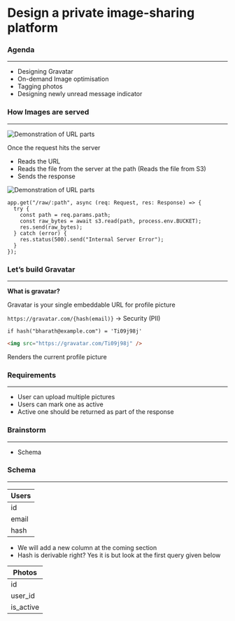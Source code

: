 # Design a private image-sharing platform

### Agenda

---

- Designing Gravatar
- On-demand Image optimisation
- Tagging photos
- Designing newly unread message indicator

### How Images are served

---

![Demonstration of URL parts](https://bharath-lakshman-kumar.s3.ap-south-1.amazonaws.com/Design%20a%20Image%20Sharing%20Platform/url.png)

Once the request hits the server

- Reads the URL
- Reads the file from the server at the path (Reads the file from S3)
- Sends the response

![Demonstration of URL parts](https://bharath-lakshman-kumar.s3.ap-south-1.amazonaws.com/Design%20a%20Image%20Sharing%20Platform/img-tag.png)

```tsx
app.get("/raw/:path", async (req: Request, res: Response) => {
  try {
    const path = req.params.path;
    const raw_bytes = await s3.read(path, process.env.BUCKET);
    res.send(raw_bytes);
  } catch (error) {
    res.status(500).send("Internal Server Error");
  }
});
```

### Let’s build Gravatar

---

**What is gravatar?**

Gravatar is your single embeddable URL for profile picture

`https://gravatar.com/{hash(email)}` → Security (PII)

```tsx
if hash("bharath@example.com") = 'Ti09j98j'
```

```html
<img src="https://gravatar.com/Ti09j98j" />
```

Renders the current profile picture

### Requirements

---

- User can upload multiple pictures
- Users can mark one as active
- Active one should be returned as part of the response

### Brainstorm

---

- Schema

### Schema

---

| Users |
| ----- |
| id    |
| email |
| hash  |

- We will add a new column at the coming section
- Hash is derivable right? Yes it is but look at the first query given below

| Photos    |
| --------- |
| id        |
| user_id   |
| is_active |
